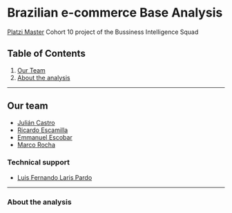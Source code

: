 # Brazilian e-commerce Base Analysis

[Platzi Master](https://platzi.com/master/) Cohort 10 project of the Bussiness Intelligence Squad 

## Table of Contents
1. [Our Team](#our-team) 
2. [About the analysis](#About-the-analysis)

****

## Our team
- [Julián Castro](https://www.linkedin.com/in/jcasttrop/)
- [Ricardo Escamilla]()
- [Emmanuel Escobar]()
- [Marco Rocha]()
### Technical support
- [Luis Fernando Laris Pardo]()

***

### About the analysis
